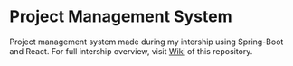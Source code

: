 # Project Management System
Project management system made during my intership using Spring-Boot and React. For full intership overview, visit [Wiki](https://github.com/ARKTEEK/project-management-system/wiki) of this repository.
